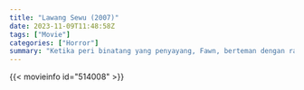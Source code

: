 ```yaml
---
title: "Lawang Sewu (2007)"
date: 2023-11-09T11:48:58Z
tags: ["Movie"]
categories: ["Horror"]
summary: "Ketika peri binatang yang penyayang, Fawn, berteman dengan raksasa berbulu mengantuk yang disebut NeverBeast, membujuk Ratu Clarion dan Peri Pramuka yang waspada akan kebaikannya lebih mudah diucapkan daripada dilakukan. Apakah Pixie Hollow yang damai ada di..."
---
```


<mux-player stream-type="on-demand"
src="https://kp3d-my.sharepoint.com/personal/ryoo_kp3d_onmicrosoft_com/_layouts/15/download.aspx?share=EdQSfn1_P5ZLtaCtGSt6ppgBe9SUJTdIlU6voY5oWtuIdg" prefer-playback="mse" controls>

</mux-player>


{{< movieinfo id="514008" >}}

<script src="https://cdn.jsdelivr.net/npm/@mux/mux-player"></script>

 <script type="application/ld+json ">
{
"@context": "https://schema.org/",
"@type": "VideoObject",
"name": "Lawang Sewu (2007)",
"contentUrl": "https://stream.mux.com/JGw5qpkzDJp02v64MAyX3D7O02KMHFU3xKonkAAHdOtRE.m3u8",
"thumbnailUrl": "https://www.themoviedb.org/t/p/original/tmqm7YwwAmEUyJNLsIsWmqzRe9f.jpg?width=314&fit_mode=preserve&time=25",
"uploadDate": "2023-11-09T11:48:58Z",
}

</script>
